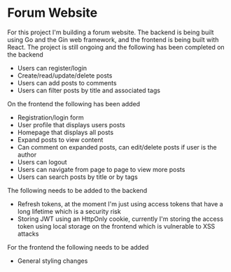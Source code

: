 # Forum Website
For this project I'm building a forum website. The backend is being built using Go and the Gin web framework, and the frontend is being built with React. The project is still ongoing and the following has been completed on the backend
* Users can register/login
* Create/read/update/delete posts
* Users can add posts to comments
* Users can filter posts by title and associated tags

On the frontend the following has been added
* Registration/login form
* User profile that displays users posts
* Homepage that displays all posts
* Expand posts to view content
* Can comment on expanded posts, can edit/delete posts if user is the author
* Users can logout
* Users can navigate from page to page to view more posts
* Users can search posts by title or by tags 

The following needs to be added to the backend
* Refresh tokens, at the moment I'm just using access tokens that have a long lifetime which is a security risk
* Storing JWT using an HttpOnly cookie, currently I'm storing the access token using local storage on the frontend which is vulnerable to XSS attacks  

For the frontend the following needs to be added
* General styling changes